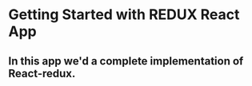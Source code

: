 # Getting Started with REDUX React App

## In this app we'd a complete implementation of React-redux.
